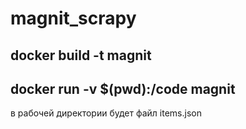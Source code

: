 # magnit_scrapy
## docker build -t magnit
## docker run -v $(pwd):/code magnit
в рабочей директории будет файл items.json
